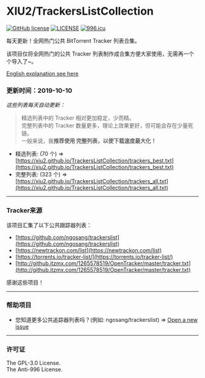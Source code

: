 # XIU2/TrackersListCollection

[![GitHub license](https://img.shields.io/github/license/XIU2/TrackersListCollection.svg?style=flat-square)](https://github.com/XIU2/TrackersListCollection/blob/master/LICENSE)
[![LICENSE](https://img.shields.io/badge/license-Anti%20996-blue.svg?style=flat-square)](https://github.com/996icu/996.ICU/blob/master/LICENSE)
[![996.icu](https://img.shields.io/badge/link-996.icu-red.svg?style=flat-square)](https://996.icu)

每天更新！全网热门公共 BitTorrent Tracker 列表合集。  

该项目仅将全网热门的公共 Tracker 列表制作成合集方便大家使用，无需再一个个导入了~。  

[English explanation see here](https://github.com/XIU2/TrackersListCollection/blob/master/README.md)

### 更新时间：2019-10-10

*这些列表每天自动更新：*

> 精选列表中的 Tracker 相对更加稳定，少而精。  
> 完整列表中的 Tracker 数量更多，理论上效果更好，但可能会存在少量死链。  
> 一般来说，我**推荐使用 完整列表，以使下载速度最大化！**

* 精选列表: (70 个) =>  
[https://xiu2.github.io/TrackersListCollection/trackers_best.txt](https://xiu2.github.io/TrackersListCollection/trackers_best.txt)
* 完整列表: (323 个) =>  
[https://xiu2.github.io/TrackersListCollection/trackers_all.txt](https://xiu2.github.io/TrackersListCollection/trackers_all.txt)

****

### Tracker来源

该项目汇集了以下公共跟踪器列表：
* [https://github.com/ngosang/trackerslist](https://github.com/ngosang/trackerslist)
* [https://newtrackon.com/list](https://newtrackon.com/list)
* [https://torrents.io/tracker-list/](https://torrents.io/tracker-list/)
* [http://github.itzmx.com/1265578519/OpenTracker/master/tracker.txt](http://github.itzmx.com/1265578519/OpenTracker/master/tracker.txt)

感谢这些项目！

****

### 帮助项目

* 您知道更多公共追踪器列表吗？(例如: ngosang/trackerslist) => [Open a new issue](https://github.com/XIU2/TrackersListCollection/issues/new)

****

### 许可证
The GPL-3.0 License.  
The Anti-996 License.
